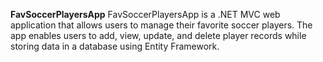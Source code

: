 **FavSoccerPlayersApp**
FavSoccerPlayersApp is a .NET MVC web application that allows users to manage their favorite soccer players. The app enables users to add, view, update, and delete player records while storing data in a database using Entity Framework.
